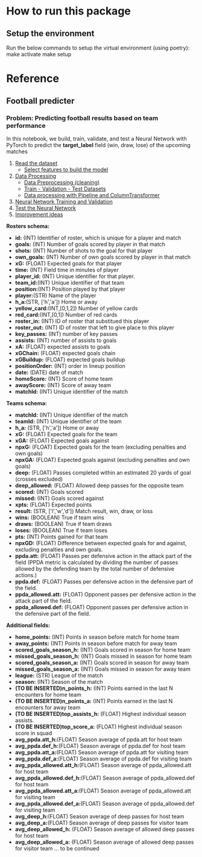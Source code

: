 # How to run this package

## Setup the environment

Run the below commands to setup the virtual environment (using poetry):
    make activate
    make setup


# Reference

## Football predicter

### Problem: Predicting football results based on team performance

In this notebook, we build, train, validate, and test a Neural Network with PyTorch to predict the __target_label__ field (win, draw, lose) of the upcoming matches

1. <a href="#1">Read the dataset</a>
    * <a href='#11'> Select features to build the model </a>
2. <a href="#2">Data Processing</a>
    * <a href="#21">Data Preprocessing (cleaning)</a>
    * <a href="#22">Train - Validation - Test Datasets</a>
    * <a href="#23">Data processing with Pipeline and ColumnTransformer</a>
3. <a href="#3">Neural Network Training and Validation</a>
4. <a href="#4">Test the Neural Network</a>
5. <a href="#5">Improvement ideas</a>


__Rosters schema:__ 
- __id:__ (INT) Identifier of roster, which is unique for a player and match
- __goals:__ (INT) Number of goals scored by player in that match
- __shots:__ (INT) Number of shots to the goal for that player
- __own_goals:__ (INT) Number of own goals scored by player in that match
- __xG:__ (FLOAT) Expected goals for that player
- __time:__ (INT) Field time in minutes of player
- __player_id:__ (INT) Unique identifier for that player.
- __team_id:__(INT) Unique identifier of that team
- __position:__(INT) Position played by that player
- __player:__(STR) Name of the player
- __h_a:__(STR, ['h','a']) Home or away
- __yellow_card:__(INT,[0,1,2]) Number of yellow cards
- __red_card:__(INT,[0,1]) Number of red cards
- __roster_in:__ (INT) ID of roster that substitued this player
- __roster_out:__ (INT) ID of roster that left to give place to this player
- __key_passes:__ (INT) number of key passes
- __assists:__ (INT) number of assists to goals
- __xA:__ (FLOAT) expected assists to goals
- __xGChain:__ (FLOAT) expected goals chain
- __xGBuildup:__ (FLOAT) expected goals buildup
- __positionOrder:__ (INT) order in lineup position
- __date:__ (DATE) date of match
- __homeScore:__ (INT) Score of home team
- __awayScore:__ (INT) Score of away team
- __matchId:__ (INT) Unique identifier of the match

__Teams schema:__
- __matchId:__ (INT) Unique identifier of the match
- __teamId:__ (INT) Unique identifier of the team
- __h_a:__ (STR, ['h','a']) Home or away
- __xG:__ (FLOAT) Expected goals for the team
- __xGA:__ (FLOAT) Expected goals against
- __npxG:__ (FLOAT) Expected goals for the team (excluding penalties and own goals)
- __npxGA:__ (FLOAT) Expected goals against (excluding penalties and own goals)
- __deep:__ (FLOAT) Passes completed within an estimated 20 yards of goal (crosses excluded)
- __deep_allowed:__ (FLOAT) Allowed deep passes for the opposite team
- __scored:__ (INT) Goals scored
- __missed:__ (INT) Goals scored against
- __xpts:__ (FLOAT) Expected points
- __result:__ (STR, ['l','w','d']) Match result, win, draw, or loss
- __wins:__ (BOOLEAN) True if team wins
- __draws:__ (BOOLEAN) True if team draws
- __loses:__ (BOOLEAN) True if team loses
- __pts:__ (INT) Points gained for that team
- __npxGD:__ (FLOAT) Difference between expected goals for and against, excluding penalties and own goals.
- __ppda.att:__ (FLOAT) Passes per defensive action in the attack part of the field (PPDA metric is calculated by dividing the number of passes allowed by the defending team by the total number of defensive actions.)
- __ppda.def:__ (FLOAT) Passes per defensive action in the defensive part of the field.
- __ppda_allowed.att:__ (FLOAT) Opponent passes per defensive action in the attack part of the field.
- __ppda_allowed.def:__ (FLOAT) Opponent passes per defensive action in the defensive part of the field.

__Additional fields:__
- __home_points:__ (INT) Points in season before match for home team
- __away_points:__ (INT) Points in season before match for away team
- __scored_goals_season_h:__ (INT) Goals scored in season for home team
- __missed_goals_season_h:__ (INT) Goals missed in season for home team
- __scored_goals_season_a:__ (INT) Goals scored in season for away team
- __missed_goals_season_a:__ (INT) Goals missed in season for away team
- __league:__ (STR) League of the match
- __season:__ (INT) Season of the match
- __(TO BE INSERTED)n_points_h:__ (INT) Points earned in the last N encounters for home team
- __(TO BE INSERTED)n_points_a:__ (INT) Points earned in the last N encounters for away team
- __(TO BE INSERTED)top_assists_h:__ (FLOAT) Highest individual season assists.
- __(TO BE INSERTED)top_score_a:__ (FLOAT) Highest individual season score in squad
- __avg_ppda.att_h:__(FLOAT) Season average of ppda.att for host team
- __avg_ppda.def_h:__(FLOAT) Season average of ppda.def for host team
- __avg_ppda.att_a:__(FLOAT) Season average of ppda.att for visiting team
- __avg_ppda.def_a:__(FLOAT) Season average of ppda.def for visiting team
- __avg_ppda_allowed.att_h:__(FLOAT) Season average of ppda_allowed.att for host team
- __avg_ppda_allowed.def_h:__(FLOAT) Season average of ppda_allowed.def for host team
- __avg_ppda_allowed.att_a:__(FLOAT) Season average of ppda_allowed.att for visiting team
- __avg_ppda_allowed.def_a:__(FLOAT) Season average of ppda_allowed.def for visiting team 
- __avg_deep_h:__(FLOAT) Season average of deep passes for host team
- __avg_deep_a:__(FLOAT) Season average of deep passes for visitor team
- __avg_deep_allowed_h:__ (FLOAT) Season average of allowed deep passes for host team
- __avg_deep_allowed_a:__ (FLOAT) Season average of allowed deep passes for visitor team
... to be continued
